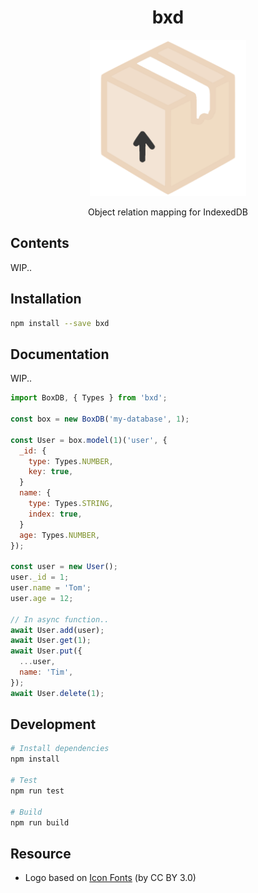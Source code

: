 <div align="center">

# bxd

<img src="logo.png" width="250">

Object relation mapping for IndexedDB

</div>

## Contents

WIP..

## Installation

```bash
npm install --save bxd
```

## Documentation

WIP..

```javascript
import BoxDB, { Types } from 'bxd';

const box = new BoxDB('my-database', 1);

const User = box.model(1)('user', {
  _id: {
    type: Types.NUMBER,
    key: true,
  }
  name: {
    type: Types.STRING,
    index: true,
  }
  age: Types.NUMBER,
});

const user = new User();
user._id = 1;
user.name = 'Tom';
user.age = 12;

// In async function..
await User.add(user);
await User.get(1);
await User.put({
  ...user,
  name: 'Tim',
});
await User.delete(1);
```

## Development

```bash
# Install dependencies
npm install

# Test
npm run test

# Build
npm run build
```

## Resource

- Logo based on [Icon Fonts](http://www.onlinewebfonts.com/icon) (by CC BY 3.0)
